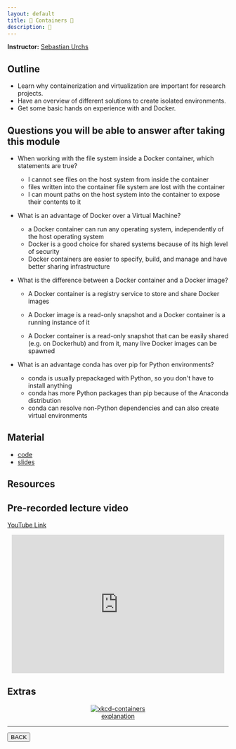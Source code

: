 ```yaml
---
layout: default
title: 🐋 Containers 🐋
description: 🐋
---
```


**Instructor:** [ Sebastian Urchs](link)

## Outline

- Learn why containerization and virtualization are important for research projects.
- Have an overview of different solutions to create isolated environments.
- Get some basic hands on experience with and Docker.

## Questions you will be able to answer after taking this module

- When working with the file system inside a Docker container, which statements are true?
  - I cannot see files on the host system from inside the container
  - files written into the container file system are lost with the container
  - I can mount paths on the host system into the container to expose their contents to it
- What is an advantage of Docker over a Virtual Machine?
  - a Docker container can run any operating system, independently of the host operating system
  - Docker is a good choice for shared systems because of its high level of security
  - Docker containers are easier to specify, build, and manage and have better sharing infrastructure
- What is the difference between a Docker container and a Docker image?

  - A Docker container is a registry service to store and share Docker images

  - A Docker image is a read-only snapshot and a Docker container is a running instance of it

  - A Docker container is a read-only snapshot that can be easily shared
    (e.g. on Dockerhub) and from it, many live Docker images can be spawned

- What is an advantage conda has over pip for Python environments?
  - conda is usually prepackaged with Python, so you don't have to install anything
  - conda has more Python packages than pip because of the Anaconda distribution
  - conda can resolve non-Python dependencies and can also create virtual environments

## Material

- [code](https://github.com/neurodatascience/QLS-course-materials/tree/main/Lectures/2024/11_containers)
- [slides](https://github.com/neurodatascience/QLS-course-materials/tree/main/Lectures/2024/11_containers/lecture)

## Resources

## Pre-recorded lecture video

[YouTube Link](https://www.youtube.com/watch?v=KolUIDOynls)

<div style="display: flex; justify-content: center; margin: 10px">

  <iframe
    width="560"
    height="315"
    src="https://www.youtube.com/embed/KolUIDOynls?si=Yf5eFi3OQo243fw-"
    title="YouTube video player"
    frameborder="0"
    allow="accelerometer; autoplay; clipboard-write; encrypted-media; gyroscope; picture-in-picture; web-share" referrerpolicy="strict-origin-when-cross-origin"
    allowfullscreen>
  </iframe>

</div>

## Extras

<div style="display: flex; flex-direction: column; justify-content: center; align-items: center; margin: 10px">
  <a href="https://xkcd.com/1988/">
    <img src="https://imgs.xkcd.com/comics/containers.png" alt="xkcd-containers">
  </a>
  <a href="https://www.explainxkcd.com/wiki/index.php/1988">explanation</a>
</div>

---



<a href="{{ site.url }}/lectures-materials/latest.html"><button>BACK</button></a>
